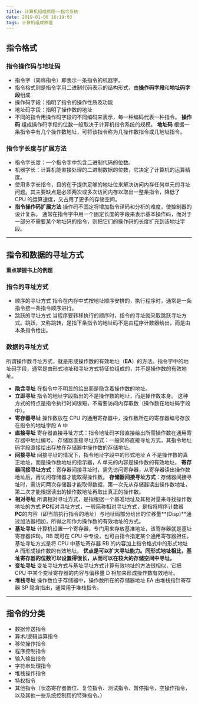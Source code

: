 ```yaml
---
title: 计算机组成原理——指令系统
date: 2019-01-06 16:19:03
tags: 计算机组成原理
---
```


## 指令格式

### 指令操作码与地址码

- 指令字（简称指令）即表示一条指令的机器字。
- 指令格式则是指令字用二进制代码表示的结构形式，由**操作码字段**和**地址码字段**组成
- 操作码字段：指明了指令的操作性质及功能
- 地址码字段：指明了操作数的地址
- 不同的指令用操作码字段的不同编码来表示，每一种编码代表一种指令。
  <!-- more -->
  **操作码**
  组成操作码字段的位数一般取决于计算机指令系统的规模。
  **地址码**
  根据一条指令中有几个操作数地址，可将该指令称为几操作数指令或几地址指令。

### 指令字长度与扩展方法

- 指令字长度：一个指令字中包含二进制代码的位数。
- 机器字长：计算机能直接处理的二进制数据的位数，它决定了计算机的运算精度。
- 使用多字长指令，目的在于提供足够的地址位来解决访问内存任何单元的寻址问题。其主要缺点是必须两次或多次访问内存以取出一整条指令，降低了 CPU 的运算速度，又占用了更多的存储空间。
- **指令操作码扩展方法**
  操作码不固定将增加指令译码和分析的难度，使控制器的设计复杂。
  通常在指令字中用一个固定长度的字段来表示基本操作码，而对于一部分不需要某个地址码的指令，则把它们的操作码的长度扩充到该地址字段。

---

## 指令和数据的寻址方式

**重点掌握书上的例题**

### 指令的寻址方式

- 顺序的寻址方式
  指令在内存中式按地址顺序安排的，执行程序时，通常是一条指令接一条指令顺序进行。
- 跳跃的寻址方式
  当程序要转移执行的顺序时，指令的寻址就采取跳跃寻址方式。跳跃，又称跳转，是指下条指令的地址码不是由程序计数器给出，而是由本条指令给出。

### 数据的寻址方式

所谓操作数寻址方式，就是形成操作数的有效地址（**EA**）的方法。指令字中的地址码字段，通常是由形式地址和寻址方式特征位组成的，并不是操作数的有效地址。

- **隐含寻址**
  在指令中不明显的给出而是隐含着操作数的地址。
- **立即寻址**
  指令的地址字段指出的不是操作数的地址，而是操作数本身。
  这种方式的特点是指令执行时间很短，不需要访问内存取数（操作数在地址码字段中）。
- **寄存器寻址**
  操作数放在 CPU 的通用寄存器中，操作数所在的寄存器编号存放在指令的地址字段 A 中
- **直接寻址**
  寄存器直接寻址方式：指令地址码字段直接给出所需操作数在通用寄存器中地址编号。
  存储器直接寻址方式：一般简称直接寻址方式，其指令地址码字段直接给出存放在存储器中操作数的存储地址。
- **间接寻址**
  间接寻址的情况下，指令地址字段中的形式地址 A 不是操作数的真正地址，而是操作数地址的指示器，A 单元的内容是操作数的有效地址。
  **寄存器间接寻址方式**：寄存器间接寻址时，需先访问寄存器，从寄存器读出操作数地址后，再访问存储器才能取得操作数。
  **存储器间接寻址方式**：存储器间接寻址时，需访问两次存储器才能取得数据，第一次先从存储器读出操作数地址，第二次才能根据读出的操作数地址再取出真正的操作数。
- **相对寻址**
  所谓相对寻址方式，是指根据一个基准地址及其相对量来寻找操作数地址的方式
  **PC**相对寻址方式，一般简称相对寻址方式，是指将程序计数器 **PC**的内容（即当前执行指令的地址）与地址码部分给出的位移量**(Disp)**通过加法器相加，所得之和作为操作数的有效地址的方式。
- **基址寻址**
  计算机设置一个寄存器，专门用来存放基准地址，该寄存器就是基址寄存器(RB)。RB 既可在 CPU 中专设，也可由指令指定某个通用寄存器担任。
  基址寻址方式是将 CPU 中基址寄存器 RB 的内容加上指令格式中的形式地址 A 而形成操作数的有效地址。
  **优点是可以扩大寻址能力。同形式地址相比，基址寄存器的位数可以设置得很长，从而可以在较大的存储空间中寻址。**
- **变址寻址**
  变址寻址方式与基址寻址方式计算有效地址的方法很相似，它把 CPU 中某个变址寄存器的内容与偏移量 D 相加来形成操作数有效地址。
- **堆栈寻址**
  操作数位于存储器中，操作数所在的存储器地址 EA 由堆栈指针寄存器 SP 隐含指出，通常用于堆栈指令。

---

## 指令的分类

- 数据传送指令
- 算术/逻辑运算指令
- 移位操作指令
- 程序控制指令
- 输入输出指令
- 字符串处理指令
- 堆栈操作指令
- 特权指令
- 其他指令（状态寄存器置位、复位指令、测试指令、暂停指令，空操作指令，以及其他一些系统控制用的特殊指令。）
